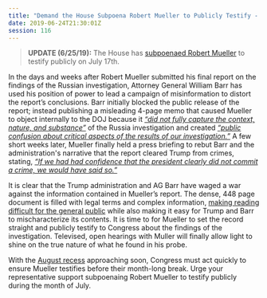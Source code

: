 ```yaml
---
title: "Demand the House Subpoena Robert Mueller to Publicly Testify - Subpoenaed  "
date: 2019-06-24T21:30:01Z
session: 116
---
```

>**UPDATE (6/25/19):** The House has [subpoenaed Robert Mueller](https://www.washingtonpost.com/politics/mueller-to-testify-to-congress-in-open-session-about-his-investigation/2019/06/25/dde8c95a-975b-11e9-916d-9c61607d8190_story.html?utm_term=.47aaf72f0edf) to testify publicly on July 17th.

In the days and weeks after Robert Mueller submitted his final report on the findings of the Russian investigation, Attorney General William Barr has used his position of power to lead a campaign of misinformation to distort the report’s conclusions. Barr initially blocked the public release of the report; instead publishing a misleading 4-page memo that caused Mueller to object internally to the DOJ because it [_“did not fully capture the context, nature, and substance”_](https://www.politico.com/story/2019/04/30/robert-mueller-william-barr-report-1295269) of the Russia investigation and created [_“public confusion about critical aspects of the results of our investigation.”_](https://www.politico.com/story/2019/04/30/robert-mueller-william-barr-report-1295269)  A few short weeks later, Mueller finally held a press briefing to rebut Barr and the administration's narrative that the report cleared Trump from crimes, stating, [_“If we had had confidence that the president clearly did not commit a crime, we would have said so.”_](https://www.apnews.com/94323cfc164c4759ba6bf84ad2a46203)

It is clear that the Trump administration and AG Barr have waged a war against the information contained in Mueller’s report. The dense, 448 page document is filled with legal terms and complex information, [making reading difficult for the general public](https://www.cnn.com/2019/05/02/politics/mueller-report-bestseller/index.html) while also making it easy for Trump and Barr to mischaracterize its contents. It is time to for Mueller to set the record straight and publicly testify to Congress about the findings of the investigation. Televised, open hearings with Muller will finally allow light to shine on the true nature of what he found in his probe.

With the [August recess](https://www.senate.gov/artandhistory/history/common/generic/News_August_Recess.htm) approaching soon, Congress must act quickly to ensure Mueller testifies before their month-long break. Urge your representative support subpoenaing Robert Mueller to testify publicly during the month of July.
